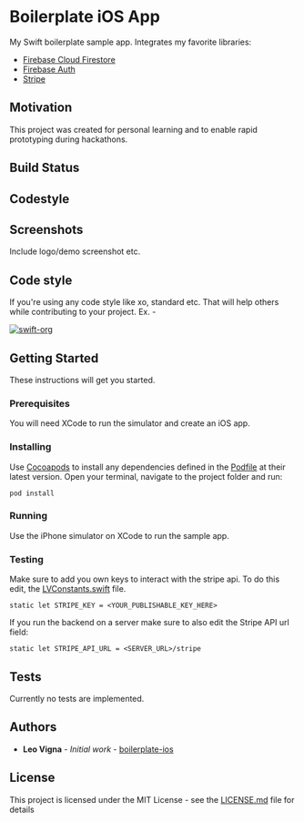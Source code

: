 # Boilerplate iOS App
My Swift boilerplate sample app.
Integrates my favorite libraries:
* [Firebase Cloud Firestore](https://firebase.google.com/products/firestore/)
* [Firebase Auth](https://firebase.google.com/products/auth/)
* [Stripe](http://stripe.com)
## Motivation
This project was created for personal learning and to enable rapid prototyping during hackathons.
## Build Status
## Codestyle
## Screenshots
Include logo/demo screenshot etc.
## Code style
If you're using any code style like xo, standard etc. That will help others while contributing to your project. Ex. -

[![swift-org](https://img.shields.io/badge/code%20style-standard-brightgreen.svg?style=flat)](https://swift.org/documentation/api-design-guidelines/)
## Getting Started
These instructions will get you started.
### Prerequisites
You will need XCode to run the simulator and create an iOS app.
### Installing
Use [Cocoapods](http://Cocoapods.org) to install any dependencies defined in the [Podfile](https://github.com/lion9901/boilerplate-ios/blob/master/Podfile) at their latest version.
Open your terminal, navigate to the project folder and run:
```
pod install
```
### Running
Use the iPhone simulator on XCode to run the sample app.
### Testing
Make sure to add you own keys to interact with the stripe api.
To do this edit, the [LVConstants.swift](https://github.com/lion9901/boilerplate-ios/blob/master/boilerplate/Utility/LVConstants.swift) file.
```
static let STRIPE_KEY = <YOUR_PUBLISHABLE_KEY_HERE>
```
If you run the backend on a server make sure to also edit the Stripe API url field:
```
static let STRIPE_API_URL = <SERVER_URL>/stripe
```
## Tests
Currently no tests are implemented.
## Authors

* **Leo Vigna** - *Initial work* - [boilerplate-ios](https://github.com/lion9901/boilerplate-ios)

## License

This project is licensed under the MIT License - see the [LICENSE.md](https://github.com/lion9901/boilerplate-ios/blob/master/LICENSE.md) file for details
